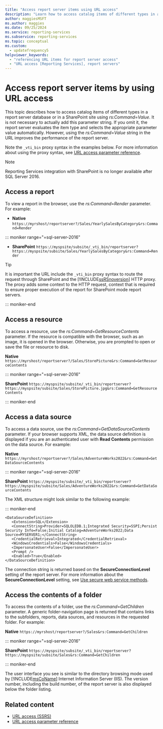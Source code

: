 ```yaml
---
title: "Access report server items using URL access"
description: "Learn how to access catalog items of different types in a report server database or in a SharePoint site using rs:Command=Value."
author: maggiesMSFT
ms.author: maggies
ms.date: 09/25/2024
ms.service: reporting-services
ms.subservice: reporting-services
ms.topic: conceptual
ms.custom:
  - updatefrequency5
helpviewer_keywords:
  - "referencing URL items for report server access"
  - "URL access [Reporting Services], report servers"
---
```

# Access report server items by using URL access
  This topic describes how to access catalog items of different types in a report server database or in a SharePoint site using *rs:Command*=*Value*. It is not necessary to actually add this parameter string. If you omit it, the report server evaluates the item type and selects the appropriate parameter value automatically. However, using the *rs:Command*=*Value* string in the URL improves the performance of the report server.  
  
 Note the `_vti_bin` proxy syntax in the examples below. For more information about using the proxy syntax, see [URL access parameter reference](../reporting-services/url-access-parameter-reference.md).  

> [!NOTE]
> Reporting Services integration with SharePoint is no longer available after SQL Server 2016.
  
## Access a report  
 To view a report in the browser, use the *rs:Command*=*Render* parameter. For example:  
  
 - **Native** `https://myrshost/reportserver?/Sales/YearlySalesByCategory&rs:Command=Render`  

::: moniker range="=sql-server-2016"

 - **SharePoint** `https://myspsite/subsite/_vti_bin/reportserver?https://myspsite/subsite/Sales/YearlySalesByCategory&rs:Command=Render`  
  
> [!TIP]  
>  It is important the URL include the `_vti_bin` proxy syntax to route the request through SharePoint and the [!INCLUDE[ssRSnoversion](../includes/ssrsnoversion-md.md)] HTTP proxy. The proxy adds some context to the HTTP request, context that is required to ensure proper execution of the report for SharePoint mode report servers.  

::: moniker-end
  
## Access a resource  
 To access a resource, use the *rs:Command*=*GetResourceContents* parameter. If the resource is compatible with the browser, such as an image, it is opened in the browser. Otherwise, you are prompted to open or save the file or resource to disk.  
  
 **Native** `https://myrshost/reportserver?/Sales/StorePicture&rs:Command=GetResourceContents`  

::: moniker range="=sql-server-2016"
  
 **SharePoint** `https://myspsite/subsite/_vti_bin/reportserver?https://myspsite/subsite/Sales/StorePicture.jpg&rs:Command=GetResourceContents`  

::: moniker-end
  
## Access a data source  
 To access a data source, use the *rs:Command*=*GetDataSourceContents* parameter. If your browser supports XML, the data source definition is displayed if you are an authenticated user with **Read Contents** permission on the data source. For example:  
  
 **Native** `https://myrshost/reportserver?/Sales/AdventureWorks2022&rs:Command=GetDataSourceContents`  

::: moniker range="=sql-server-2016"
  
 **SharePoint** `https://myspsite/subsite/_vti_bin/reportserver?https://myspsite/subsite/Sales/AdventureWorks2022&rs:Command=GetDataSourceContents`  
  
 The XML structure might look similar to the following example:  

::: moniker-end
  
```  
<DataSourceDefinition>  
   <Extension>SQL</Extension>  
   <ConnectString>Provider=SQLOLEDB.1;Integrated Security=SSPI;Persist Security Info=False;Initial Catalog=AdventureWorks2022;Data Source=MYSERVER1;</ConnectString>  
   <CredentialRetrieval>Integrated</CredentialRetrieval>  
   <WindowsCredentials>False</WindowsCredentials>  
   <ImpersonateUser>False</ImpersonateUser>  
   <Prompt />  
   <Enabled>True</Enabled>  
</DataSourceDefinition>  
```  
  
 The connection string is returned based on the **SecureConnectionLevel** setting of the report server. For more information about the **SecureConnectionLevel** setting, see [Use secure web service methods](../reporting-services/report-server-web-service/net-framework/using-secure-web-service-methods.md).  
  
## Access the contents of a folder  
 To access the contents of a folder, use the *rs:Command*=*GetChildren* parameter. A generic folder-navigation page is returned that contains links to the subfolders, reports, data sources, and resources in the requested folder. For example:  
  
 **Native** `https://myrshost/reportserver?/Sales&rs:Command=GetChildren`  

::: moniker range="=sql-server-2016"
  
 **SharePoint** `https://myspsite/subsite/_vti_bin/reportserver?https://myspsite/subsite/Sales&rs:Command=GetChildren`  

::: moniker-end
  
 The user interface you see is similar to the directory browsing mode used by [!INCLUDE[msCoName](../includes/msconame-md.md)] Internet Information Server (IIS). The version number, including the build number, of the report server is also displayed below the folder listing.  
  
## Related content

- [URL access &#40;SSRS&#41;](../reporting-services/url-access-ssrs.md)
- [URL access parameter reference](../reporting-services/url-access-parameter-reference.md)
